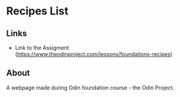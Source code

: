 # Recipes List


## Links
- Link to the Assigment (https://www.theodinproject.com/lessons/foundations-recipes)


## About
A webpage made during Odin foundation course - the Odin Project. 
